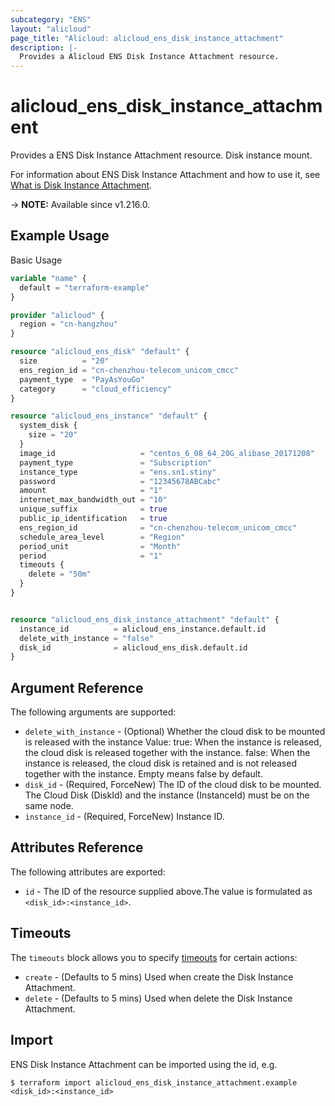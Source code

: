 ```yaml
---
subcategory: "ENS"
layout: "alicloud"
page_title: "Alicloud: alicloud_ens_disk_instance_attachment"
description: |-
  Provides a Alicloud ENS Disk Instance Attachment resource.
---
```


# alicloud_ens_disk_instance_attachment

Provides a ENS Disk Instance Attachment resource. Disk instance mount.

For information about ENS Disk Instance Attachment and how to use it, see [What is Disk Instance Attachment](https://www.alibabacloud.com/help/en/).

-> **NOTE:** Available since v1.216.0.

## Example Usage

Basic Usage

```terraform
variable "name" {
  default = "terraform-example"
}

provider "alicloud" {
  region = "cn-hangzhou"
}

resource "alicloud_ens_disk" "default" {
  size          = "20"
  ens_region_id = "cn-chenzhou-telecom_unicom_cmcc"
  payment_type  = "PayAsYouGo"
  category      = "cloud_efficiency"
}

resource "alicloud_ens_instance" "default" {
  system_disk {
    size = "20"
  }
  image_id                   = "centos_6_08_64_20G_alibase_20171208"
  payment_type               = "Subscription"
  instance_type              = "ens.sn1.stiny"
  password                   = "12345678ABCabc"
  amount                     = "1"
  internet_max_bandwidth_out = "10"
  unique_suffix              = true
  public_ip_identification   = true
  ens_region_id              = "cn-chenzhou-telecom_unicom_cmcc"
  schedule_area_level        = "Region"
  period_unit                = "Month"
  period                     = "1"
  timeouts {
    delete = "50m"
  }
}


resource "alicloud_ens_disk_instance_attachment" "default" {
  instance_id          = alicloud_ens_instance.default.id
  delete_with_instance = "false"
  disk_id              = alicloud_ens_disk.default.id
}
```

## Argument Reference

The following arguments are supported:
* `delete_with_instance` - (Optional) Whether the cloud disk to be mounted is released with the instance  Value: true: When the instance is released, the cloud disk is released together with the instance. false: When the instance is released, the cloud disk is retained and is not released together with the instance. Empty means false by default.
* `disk_id` - (Required, ForceNew) The ID of the cloud disk to be mounted. The Cloud Disk (DiskId) and the instance (InstanceId) must be on the same node.
* `instance_id` - (Required, ForceNew) Instance ID.

## Attributes Reference

The following attributes are exported:
* `id` - The ID of the resource supplied above.The value is formulated as `<disk_id>:<instance_id>`.

## Timeouts

The `timeouts` block allows you to specify [timeouts](https://www.terraform.io/docs/configuration-0-11/resources.html#timeouts) for certain actions:
* `create` - (Defaults to 5 mins) Used when create the Disk Instance Attachment.
* `delete` - (Defaults to 5 mins) Used when delete the Disk Instance Attachment.

## Import

ENS Disk Instance Attachment can be imported using the id, e.g.

```shell
$ terraform import alicloud_ens_disk_instance_attachment.example <disk_id>:<instance_id>
```